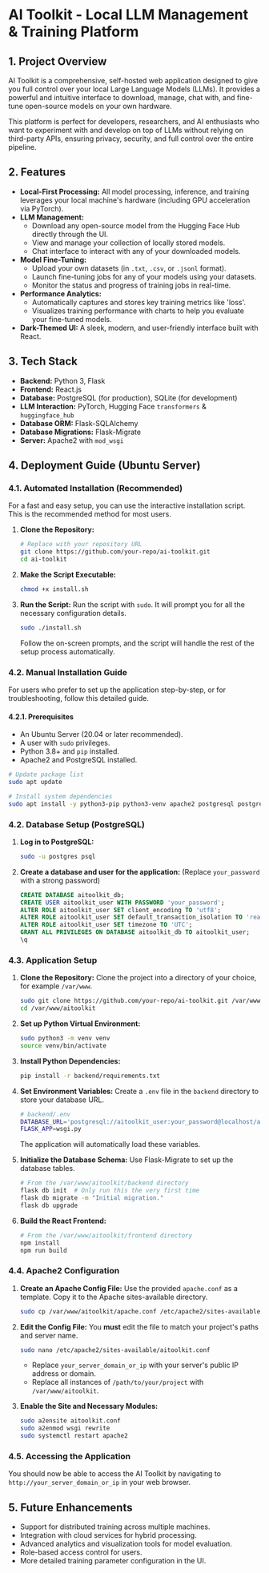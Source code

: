 # AI Toolkit - Local LLM Management & Training Platform

## 1. Project Overview

AI Toolkit is a comprehensive, self-hosted web application designed to give you full control over your local Large Language Models (LLMs). It provides a powerful and intuitive interface to download, manage, chat with, and fine-tune open-source models on your own hardware.

This platform is perfect for developers, researchers, and AI enthusiasts who want to experiment with and develop on top of LLMs without relying on third-party APIs, ensuring privacy, security, and full control over the entire pipeline.

## 2. Features

- **Local-First Processing:** All model processing, inference, and training leverages your local machine's hardware (including GPU acceleration via PyTorch).
- **LLM Management:**
    - Download any open-source model from the Hugging Face Hub directly through the UI.
    - View and manage your collection of locally stored models.
    - Chat interface to interact with any of your downloaded models.
- **Model Fine-Tuning:**
    - Upload your own datasets (in `.txt`, `.csv`, or `.jsonl` format).
    - Launch fine-tuning jobs for any of your models using your datasets.
    - Monitor the status and progress of training jobs in real-time.
- **Performance Analytics:**
    - Automatically captures and stores key training metrics like 'loss'.
    - Visualizes training performance with charts to help you evaluate your fine-tuned models.
- **Dark-Themed UI:** A sleek, modern, and user-friendly interface built with React.

## 3. Tech Stack

- **Backend:** Python 3, Flask
- **Frontend:** React.js
- **Database:** PostgreSQL (for production), SQLite (for development)
- **LLM Interaction:** PyTorch, Hugging Face `transformers` & `huggingface_hub`
- **Database ORM:** Flask-SQLAlchemy
- **Database Migrations:** Flask-Migrate
- **Server:** Apache2 with `mod_wsgi`

## 4. Deployment Guide (Ubuntu Server)

### 4.1. Automated Installation (Recommended)

For a fast and easy setup, you can use the interactive installation script. This is the recommended method for most users.

1.  **Clone the Repository:**
    ```bash
    # Replace with your repository URL
    git clone https://github.com/your-repo/ai-toolkit.git
    cd ai-toolkit
    ```
2.  **Make the Script Executable:**
    ```bash
    chmod +x install.sh
    ```
3.  **Run the Script:**
    Run the script with `sudo`. It will prompt you for all the necessary configuration details.
    ```bash
    sudo ./install.sh
    ```
    Follow the on-screen prompts, and the script will handle the rest of the setup process automatically.

### 4.2. Manual Installation Guide

For users who prefer to set up the application step-by-step, or for troubleshooting, follow this detailed guide.

#### 4.2.1. Prerequisites

- An Ubuntu Server (20.04 or later recommended).
- A user with `sudo` privileges.
- Python 3.8+ and `pip` installed.
- Apache2 and PostgreSQL installed.

```bash
# Update package list
sudo apt update

# Install system dependencies
sudo apt install -y python3-pip python3-venv apache2 postgresql postgresql-contrib libapache2-mod-wsgi-py3
```

### 4.2. Database Setup (PostgreSQL)

1.  **Log in to PostgreSQL:**
    ```bash
    sudo -u postgres psql
    ```
2.  **Create a database and user for the application:**
    (Replace `your_password` with a strong password)
    ```sql
    CREATE DATABASE aitoolkit_db;
    CREATE USER aitoolkit_user WITH PASSWORD 'your_password';
    ALTER ROLE aitoolkit_user SET client_encoding TO 'utf8';
    ALTER ROLE aitoolkit_user SET default_transaction_isolation TO 'read committed';
    ALTER ROLE aitoolkit_user SET timezone TO 'UTC';
    GRANT ALL PRIVILEGES ON DATABASE aitoolkit_db TO aitoolkit_user;
    \q
    ```

### 4.3. Application Setup

1.  **Clone the Repository:**
    Clone the project into a directory of your choice, for example `/var/www`.
    ```bash
    sudo git clone https://github.com/your-repo/ai-toolkit.git /var/www/aitoolkit
    cd /var/www/aitoolkit
    ```

2.  **Set up Python Virtual Environment:**
    ```bash
    sudo python3 -m venv venv
    source venv/bin/activate
    ```

3.  **Install Python Dependencies:**
    ```bash
    pip install -r backend/requirements.txt
    ```

4.  **Set Environment Variables:**
    Create a `.env` file in the `backend` directory to store your database URL.
    ```bash
    # backend/.env
    DATABASE_URL='postgresql://aitoolkit_user:your_password@localhost/aitoolkit_db'
    FLASK_APP=wsgi.py
    ```
    The application will automatically load these variables.

5.  **Initialize the Database Schema:**
    Use Flask-Migrate to set up the database tables.
    ```bash
    # From the /var/www/aitoolkit/backend directory
    flask db init  # Only run this the very first time
    flask db migrate -m "Initial migration."
    flask db upgrade
    ```

6.  **Build the React Frontend:**
    ```bash
    # From the /var/www/aitoolkit/frontend directory
    npm install
    npm run build
    ```

### 4.4. Apache2 Configuration

1.  **Create an Apache Config File:**
    Use the provided `apache.conf` as a template. Copy it to the Apache sites-available directory.
    ```bash
    sudo cp /var/www/aitoolkit/apache.conf /etc/apache2/sites-available/aitoolkit.conf
    ```

2.  **Edit the Config File:**
    You **must** edit the file to match your project's paths and server name.
    ```bash
    sudo nano /etc/apache2/sites-available/aitoolkit.conf
    ```
    - Replace `your_server_domain_or_ip` with your server's public IP address or domain.
    - Replace all instances of `/path/to/your/project` with `/var/www/aitoolkit`.

3.  **Enable the Site and Necessary Modules:**
    ```bash
    sudo a2ensite aitoolkit.conf
    sudo a2enmod wsgi rewrite
    sudo systemctl restart apache2
    ```

### 4.5. Accessing the Application

You should now be able to access the AI Toolkit by navigating to `http://your_server_domain_or_ip` in your web browser.

## 5. Future Enhancements

- Support for distributed training across multiple machines.
- Integration with cloud services for hybrid processing.
- Advanced analytics and visualization tools for model evaluation.
- Role-based access control for users.
- More detailed training parameter configuration in the UI.
